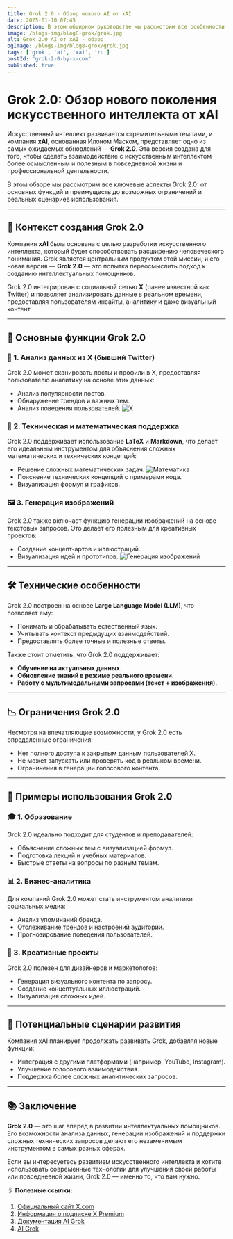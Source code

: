 ```yaml
---
title: Grok 2.0 - Обзор нового AI от xAI
date: 2025-01-10 07:45
description: В этом обширном руководстве мы рассмотрим все особенности и возможности Grok 2.0, созданного компанией xAI, чтобы помочь пользователям в самых разнообразных задачах.
image: /blogs-img/blog8-grok/grok.jpg
alt: Grok 2.0 AI от xAI - обзор
ogImage: /blogs-img/blog8-grok/grok.jpg
tags: ['grok', 'ai', 'xai', 'ru']
postId: "grok-2-0-by-x-com"
published: true
---
```


# Grok 2.0: Обзор нового поколения искусственного интеллекта от xAI

Искусственный интеллект развивается стремительными темпами, и компания **xAI**, основанная Илоном Маском, представляет одно из самых ожидаемых обновлений — **Grok 2.0**. Эта версия создана для того, чтобы сделать взаимодействие с искусственным интеллектом более осмысленным и полезным в повседневной жизни и профессиональной деятельности.

В этом обзоре мы рассмотрим все ключевые аспекты Grok 2.0: от основных функций и преимуществ до возможных ограничений и реальных сценариев использования.

---

## 📌 Контекст создания Grok 2.0

Компания **xAI** была основана с целью разработки искусственного интеллекта, который будет способствовать расширению человеческого понимания. Grok является центральным продуктом этой миссии, и его новая версия — **Grok 2.0** — это попытка переосмыслить подход к созданию интеллектуальных помощников.

Grok 2.0 интегрирован с социальной сетью **X** (ранее известной как Twitter) и позволяет анализировать данные в реальном времени, предоставляя пользователям инсайты, аналитику и даже визуальный контент.

---

## 🚀 Основные функции Grok 2.0

### 🔎 1. Анализ данных из X (бывший Twitter)

Grok 2.0 может сканировать посты и профили в X, предоставляя пользователю аналитику на основе этих данных:

- Анализ популярности постов.
- Обнаружение трендов и важных тем.
- Анализ поведения пользователей.
![X](blogs-img/blog8-grok/x.png)

### 🧠 2. Техническая и математическая поддержка

Grok 2.0 поддерживает использование **LaTeX** и **Markdown**, что делает его идеальным инструментом для объяснения сложных математических и технических концепций:

- Решение сложных математических задач.
![Математика](blogs-img/blog8-grok/math.png)
- Пояснение технических концепций с примерами кода.
- Визуализация формул и графиков.

### 🖼️ 3. Генерация изображений

Grok 2.0 также включает функцию генерации изображений на основе текстовых запросов. Это делает его полезным для креативных проектов:

- Создание концепт-артов и иллюстраций.
- Визуализация идей и прототипов.
![Генерация изображений](blogs-img/blog8-grok/cat.png)

---

## 🛠️ Технические особенности

Grok 2.0 построен на основе **Large Language Model (LLM)**, что позволяет ему:

- Понимать и обрабатывать естественный язык.
- Учитывать контекст предыдущих взаимодействий.
- Предоставлять более точные и полезные ответы.

Также стоит отметить, что Grok 2.0 поддерживает:

- **Обучение на актуальных данных.**
- **Обновление знаний в режиме реального времени.**
- **Работу с мультимодальными запросами (текст + изображения).**

---

## 📉 Ограничения Grok 2.0

Несмотря на впечатляющие возможности, у Grok 2.0 есть определенные ограничения:

- Нет полного доступа к закрытым данным пользователей X.
- Не может запускать или проверять код в реальном времени.
- Ограничения в генерации голосового контента.

---

## 🧩 Примеры использования Grok 2.0

### 🎓 1. Образование

Grok 2.0 идеально подходит для студентов и преподавателей:

- Объяснение сложных тем с визуализацией формул.
- Подготовка лекций и учебных материалов.
- Быстрые ответы на вопросы по разным темам.

### 📊 2. Бизнес-аналитика

Для компаний Grok 2.0 может стать инструментом аналитики социальных медиа:

- Анализ упоминаний бренда.
- Отслеживание трендов и настроений аудитории.
- Прогнозирование поведения пользователей.

### 🎨 3. Креативные проекты

Grok 2.0 полезен для дизайнеров и маркетологов:

- Генерация визуального контента по запросу.
- Создание концептуальных иллюстраций.
- Визуализация сложных идей.

---

## 🔮 Потенциальные сценарии развития

Компания xAI планирует продолжать развивать Grok, добавляя новые функции:

- Интеграция с другими платформами (например, YouTube, Instagram).
- Улучшение голосового взаимодействия.
- Поддержка более сложных аналитических запросов.

---

## 📚 Заключение

**Grok 2.0** — это шаг вперед в развитии интеллектуальных помощников. Его возможности анализа данных, генерации изображений и поддержки сложных технических запросов делают его незаменимым инструментом в самых разных сферах.

Если вы интересуетесь развитием искусственного интеллекта и хотите использовать современные технологии для улучшения своей работы или повседневной жизни, Grok 2.0 — именно то, что вам нужно.

🖇️ **Полезные ссылки:**

1. [Официальный сайт X.com](https://x.com)
2. [Информация о подписке X Premium](https://x.com/premium)
3. [Документация AI Grok](https://x.com/grok)
4. [AI Grok](https://x.com/i/grok)
